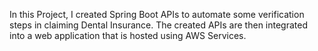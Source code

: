 In this Project, I created Spring Boot APIs to automate some verification steps in claiming Dental Insurance. The created APIs are then integrated into a web application that is hosted using AWS Services.
